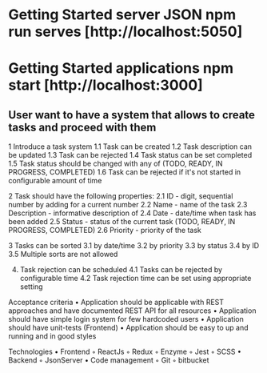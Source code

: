 # Getting Started server JSON npm run serves [http://localhost:5050]

# Getting Started applications npm start [http://localhost:3000]

## User want to have a system that allows to create tasks and proceed with them

1 Introduce a task system 1.1 Task can be created 1.2 Task description can be
updated 1.3 Task can be rejected 1.4 Task status can be set completed 1.5 Task
status should be changed with any of (TODO, READY, IN PROGRESS, COMPLETED) 1.6
Task can be rejected if it's not started in configurable amount of time

2 Task should have the following properties: 2.1 ID - digit, sequential number
by adding for a current number 2.2 Name - name of the task 2.3 Description -
informative description of 2.4 Date - date/time when task has been added 2.5
Status - status of the current task (TODO, READY, IN PROGRESS, COMPLETED) 2.6
Priority - priority of the task

3 Tasks can be sorted 3.1 by date/time 3.2 by priority 3.3 by status 3.4 by ID
3.5 Multiple sorts are not allowed

4. Task rejection can be scheduled 4.1 Tasks can be rejected by configurable
   time 4.2 Task rejection time can be set using appropriate setting

Acceptance criteria • Application should be applicable with REST approaches and
have documented REST API for all resources • Application should have simple
login system for few hardcoded users • Application should have unit-tests
(Frontend) • Application should be easy to up and running and in good styles

Technologies • Frontend ◦ ReactJs ◦ Redux ◦ Enzyme ◦ Jest ◦ SCSS • Backend ◦
JsonServer • Code management ◦ Git ◦ bitbucket
